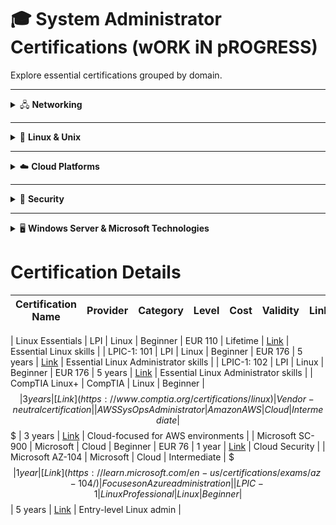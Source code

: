 # 🎓 System Administrator Certifications (wORK iN pROGRESS)

Explore essential certifications grouped by domain.

---

<details>
<summary>🖧 <strong>Networking</strong></summary>

- Cisco Networking Academy: [Networking Basics](https://www.netacad.com/courses/networking-basics?courseLang=en-US)
- Cisco Networking Academy: [Networking Essentials](https://www.netacad.com/courses/networking-essentials?courseLang=en-US)
- CompTIA Network+

</details>

---

<details>
<summary>🐧 <strong>Linux & Unix</strong></summary>

- Red Hat Certified System Administrator (RHCSA)
- LPIC-1: Linux Administrator
- CompTIA Linux+
- SUSE Certified Administrator (SCA)

</details>

---

<details>
<summary>☁️ <strong>Cloud Platforms</strong></summary>

**AWS**
- AWS Certified SysOps Administrator – Associate
- AWS Certified Solutions Architect – Associate

**Microsoft Azure**
- Azure Fundamentals (AZ-900)
- Azure Administrator Associate (AZ-104)

**Google Cloud**
- Google Associate Cloud Engineer
- Google Professional Cloud Architect

</details>

---

<details>
<summary>🔐 <strong>Security</strong></summary>

- CompTIA Security+
- Certified Information Systems Security Professional (CISSP)
- GIAC Security Essentials (GSEC)
- Microsoft SC-900: Security, Compliance, and Identity Fundamentals

</details>

---

<details>
<summary>🖥️ <strong>Windows Server & Microsoft Technologies</strong></summary>

- Windows Server Hybrid Administrator Associate
- Microsoft Certified: Endpoint Administrator (MD-102)
- MCSA (legacy but still useful)

</details>

# Certification Details

| Certification Name            | Provider           | Category         | Level     | Cost     | Validity     | Link                                       | Notes                                |
|------------------------------|--------------------|------------------|-----------|----------|--------------|--------------------------------------------|--------------------------------------|

| Linux Essentials             | LPI                | Linux            | Beginner     | EUR 110  | Lifetime     | [Link](https://www.lpi.org/our-certifications/linux-essentials-overview/) | Essential Linux skills        |
| LPIC-1: 101                  | LPI                | Linux            | Beginner     | EUR 176  | 5 years      | [Link](https://www.lpi.org/our-certifications/lpic-1-overview/) | Essential Linux Administrator skills     |
| LPIC-1: 102                  | LPI                | Linux            | Beginner     | EUR 176  | 5 years      | [Link](https://www.lpi.org/our-certifications/lpic-2-overview/) | Essential Linux Administrator skills     |
| CompTIA Linux+               | CompTIA            | Linux            | Beginner     | $$       | 3 years      | [Link](https://www.comptia.org/certifications/linux)         | Vendor-neutral certification        |
| AWS SysOps Administrator     | Amazon AWS         | Cloud            | Intermediate | $$$      | 3 years      | [Link](https://aws.amazon.com/certification/)                 | Cloud-focused for AWS environments |
| Microsoft SC-900             | Microsoft          | Cloud            | Beginner     | EUR 76   | 1 year       | [Link](https://tinyurl.com/MSSC-900)                          | Cloud Security  |
| Microsoft AZ-104             | Microsoft          | Cloud            | Intermediate | $$$      | 1 year       | [Link](https://learn.microsoft.com/en-us/certifications/exams/az-104/) | Focuses on Azure administration   |
| LPIC-1                       | Linux Professional | Linux            | Beginner     | $$       | 5 years      | [Link](https://www.lpi.org/our-certifications/lpic-1-overview) | Entry-level Linux admin           |

